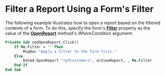 
# Filter a Report Using a Form's Filter

The following example illustrates how to open a report based on the filtered contents of a form. To do this, specify the form's  **[Filter](5EB49F82-8519-981C-A663-9862736AC95F.md)** property as the value of the **[OpenReport](3C08755A-5116-F085-D498-725DC12E62F1.md)** method's _WhereCondition_ argument.


```vb
Private Sub cmdOpenReport_Click() 
    If Me.Filter = "" Then 
        MsgBox "Apply a filter to the form first." 
    Else 
        DoCmd.OpenReport "rptCustomers", acViewReport, , Me.Filter 
    End If 
End Sub
```

